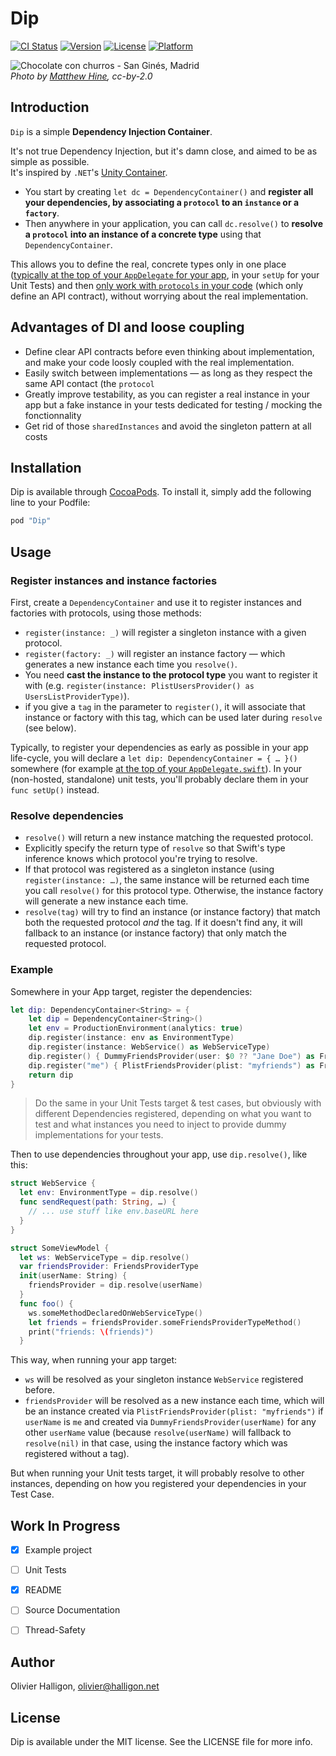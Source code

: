 # Dip

[![CI Status](http://img.shields.io/travis/AliSoftware/Dip.svg?style=flat)](https://travis-ci.org/AliSoftware/Dip)
[![Version](https://img.shields.io/cocoapods/v/Dip.svg?style=flat)](http://cocoapods.org/pods/Dip)
[![License](https://img.shields.io/cocoapods/l/Dip.svg?style=flat)](http://cocoapods.org/pods/Dip)
[![Platform](https://img.shields.io/cocoapods/p/Dip.svg?style=flat)](http://cocoapods.org/pods/Dip)

![Chocolate con churros - San Ginés, Madrid](https://upload.wikimedia.org/wikipedia/commons/thumb/1/15/Chocolate_con_churros_-_San_Ginés%2C_Madrid.jpg/160px-Chocolate_con_churros_-_San_Ginés%2C_Madrid.jpg)  
_Photo by [Matthew Hine](http://www.flickr.com/photos/75771631@N00), cc-by-2.0_

## Introduction

`Dip` is a simple **Dependency Injection Container**.

It's not true Dependency Injection, but it's damn close, and aimed to be as simple as possible.  
It's inspired by `.NET`'s [Unity Container](https://msdn.microsoft.com/library/ff647202.aspx).

* You start by creating `let dc = DependencyContainer()` and **register all your dependencies, by associating a `protocol` to an `instance` or a `factory`**.
* Then anywhere in your application, you can call `dc.resolve()` to **resolve a `protocol` into an instance of a concrete type** using that `DependencyContainer`.

This allows you to define the real, concrete types only in one place ([typically at the top of your `AppDelegate` for your app](https://github.com/AliSoftware/Dip/blob/master/Example/DipSampleApp/AppDelegate.swift#L17-L25), in your `setUp` for your Unit Tests) and then [only work with `protocols` in your code](https://github.com/AliSoftware/Dip/blob/master/Example/DipSampleApp/ViewController.swift#L15) (which only define an API contract), without worrying about the real implementation.

## Advantages of DI and loose coupling

* Define clear API contracts before even thinking about implementation, and make your code loosly coupled with the real implementation.
* Easily switch between implementations — as long as they respect the same API contact (the `protocol`
* Greatly improve testability, as you can register a real instance in your app but a fake instance in your tests dedicated for testing / mocking the fonctionnality
* Get rid of those `sharedInstances` and avoid the singleton pattern at all costs

## Installation

Dip is available through [CocoaPods](http://cocoapods.org). To install
it, simply add the following line to your Podfile:

```ruby
pod "Dip"
```

## Usage

### Register instances and instance factories

First, create a `DependencyContainer` and use it to register instances and factories with protocols, using those methods:

* `register(instance: _)` will register a singleton instance with a given protocol.
* `register(factory: _)` will register an instance factory — which generates a new instance each time you `resolve()`.
* You need **cast the instance to the protocol type** you want to register it with (e.g. `register(instance: PlistUsersProvider() as UsersListProviderType)`).
* if you give a `tag` in the parameter to `register()`, it will associate that instance or factory with this tag, which can be used later during `resolve` (see below).

Typically, to register your dependencies as early as possible in your app life-cycle, you will declare a `let dip: DependencyContainer = { … }()` somewhere (for example [at the top of your `AppDelegate.swift`](https://github.com/AliSoftware/Dip/blob/master/Example/DipSampleApp/AppDelegate.swift#L17-L25)).
 In your (non-hosted, standalone) unit tests, you'll probably declare them in your `func setUp()` instead.

### Resolve dependencies

* `resolve()` will return a new instance matching the requested protocol.
* Explicitly specify the return type of `resolve` so that Swift's type inference knows which protocol you're trying to resolve.
* If that protocol was registered as a singleton instance (using `register(instance: …)`, the same instance will be returned each time you call `resolve()` for this protocol type. Otherwise, the instance factory will generate a new instance each time.
* `resolve(tag)` will try to find an instance (or instance factory) that match both the requested protocol _and_ the tag. If it doesn't find any, it will fallback to an instance (or instance factory) that only match the requested protocol.


### Example

Somewhere in your App target, register the dependencies:

```swift
let dip: DependencyContainer<String> = {
    let dip = DependencyContainer<String>()
    let env = ProductionEnvironment(analytics: true)
    dip.register(instance: env as EnvironmentType)
    dip.register(instance: WebService() as WebServiceType)
    dip.register() { DummyFriendsProvider(user: $0 ?? "Jane Doe") as FriendsProviderType }
    dip.register("me") { PlistFriendsProvider(plist: "myfriends") as FriendsProviderType }
    return dip
}
```

> Do the same in your Unit Tests target & test cases, but obviously with different Dependencies registered, depending on what you want to test and what instances you need to inject to provide dummy implementations for your tests.


Then to use dependencies throughout your app, use `dip.resolve()`, like this:

```swift
struct WebService {
  let env: EnvironmentType = dip.resolve()
  func sendRequest(path: String, …) {
    // ... use stuff like env.baseURL here
  }
}

struct SomeViewModel {
  let ws: WebServiceType = dip.resolve()
  var friendsProvider: FriendsProviderType
  init(userName: String) {
    friendsProvider = dip.resolve(userName)
  }
  func foo() {
    ws.someMethodDeclaredOnWebServiceType()
    let friends = friendsProvider.someFriendsProviderTypeMethod()
    print("friends: \(friends)")
  }
```

This way, when running your app target:

* `ws` will be resolved as your singleton instance `WebService` registered before.
* `friendsProvider` will be resolved as a new instance each time, which will be an instance created via `PlistFriendsProvider(plist: "myfriends")` if `userName` is `me` and created via `DummyFriendsProvider(userName)` for any other `userName` value (because `resolve(userName)` will fallback to `resolve(nil)` in that case, using the instance factory which was registered without a tag).

But when running your Unit tests target, it will probably resolve to other instances, depending on how you registered your dependencies in your Test Case.


## Work In Progress

* [x] Example project
* [ ] Unit Tests
* [x] README
* [ ] Source Documentation
* [ ] Thread-Safety


## Author

Olivier Halligon, olivier@halligon.net

## License

Dip is available under the MIT license. See the LICENSE file for more info.

